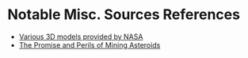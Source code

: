 # Notable Misc. Sources References #

- [Various 3D models provided by NASA](http://nasa3d.arc.nasa.gov/models)
- [The Promise and Perils of Mining Asteroids](http://news.nationalgeographic.com/news/2013/130122-asteroids-mining-space-science/)